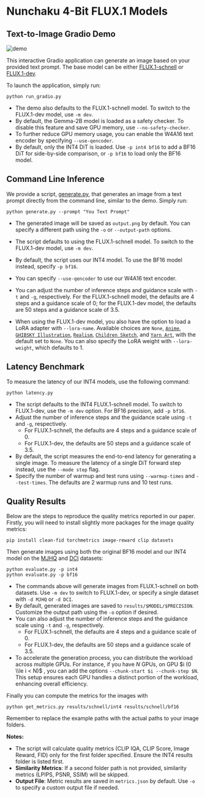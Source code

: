 # Nunchaku 4-Bit FLUX.1 Models

## Text-to-Image Gradio Demo

![demo](https://huggingface.co/mit-han-lab/nunchaku-artifacts/resolve/main/nunchaku/app/flux.1/t2i/assets/demo.jpg)

This interactive Gradio application can generate an image based on your provided text prompt. The base model can be either [FLUX.1-schnell](https://huggingface.co/black-forest-labs/FLUX.1-schnell) or [FLUX.1-dev](https://huggingface.co/black-forest-labs/FLUX.1-dev).

To launch the application, simply run:

```shell
python run_gradio.py
```

- The demo also defaults to the FLUX.1-schnell model. To switch to the FLUX.1-dev model, use `-m dev`.
- By default, the Gemma-2B model is loaded as a safety checker. To disable this feature and save GPU memory, use `--no-safety-checker`.
- To further reduce GPU memory usage, you can enable the W4A16 text encoder by specifying `--use-qencoder`.
- By default, only the INT4 DiT is loaded. Use `-p int4 bf16` to add a BF16 DiT for side-by-side comparison, or `-p bf16` to load only the BF16 model.

## Command Line Inference

We provide a script, [generate.py](generate.py), that generates an image from a text prompt directly from the command line, similar to the demo. Simply run:

```shell
python generate.py --prompt "You Text Prompt"
```

- The generated image will be saved as `output.png` by default. You can specify a different path using the `-o` or `--output-path` options.

- The script defaults to using the FLUX.1-schnell model. To switch to the FLUX.1-dev model, use `-m dev`.

- By default, the script uses our INT4 model. To use the BF16 model instead, specify `-p bf16`.

- You can specify `--use-qencoder` to use our W4A16 text encoder.

- You can adjust the number of inference steps and guidance scale with `-t` and `-g`, respectively. For the FLUX.1-schnell model, the defaults are 4 steps and a guidance scale of 0; for the FLUX.1-dev model, the defaults are 50 steps and a guidance scale of 3.5.

- When using the FLUX.1-dev model, you also have the option to load a LoRA adapter with `--lora-name`. Available choices are `None`, [`Anime`](https://huggingface.co/alvdansen/sonny-anime-fixed), [`GHIBSKY Illustration`](https://huggingface.co/aleksa-codes/flux-ghibsky-illustration), [`Realism`](https://huggingface.co/XLabs-AI/flux-RealismLora), [`Children Sketch`](https://huggingface.co/Shakker-Labs/FLUX.1-dev-LoRA-Children-Simple-Sketch), and [`Yarn Art`](https://huggingface.co/linoyts/yarn_art_Flux_LoRA), with the default set to `None`. You can also specify the LoRA weight with `--lora-weight`, which defaults to 1.

## Latency Benchmark

To measure the latency of our INT4 models, use the following command:

```shell
python latency.py
```

- The script defaults to the INT4 FLUX.1-schnell model. To switch to FLUX.1-dev, use the `-m dev` option. For BF16 precision, add `-p bf16`.
- Adjust the number of inference steps and the guidance scale using `-t` and `-g`, respectively.
  - For FLUX.1-schnell, the defaults are 4 steps and a guidance scale of 0.
  - For FLUX.1-dev, the defaults are 50 steps and a guidance scale of 3.5.
- By default, the script measures the end-to-end latency for generating a single image. To measure the latency of a single DiT forward step instead, use the `--mode step` flag.
- Specify the number of warmup and test runs using `--warmup-times` and `--test-times`. The defaults are 2 warmup runs and 10 test runs.

## Quality Results

Below are the steps to reproduce the quality metrics reported in our paper. Firstly, you will need to install slightly more packages for the image quality metrics:

```shell
pip install clean-fid torchmetrics image-reward clip datasets
```

Then generate images using both the original BF16 model and our INT4 model on the [MJHQ](https://huggingface.co/datasets/playgroundai/MJHQ-30K) and [DCI](https://github.com/facebookresearch/DCI) datasets:

```shell
python evaluate.py -p int4
python evaluate.py -p bf16
```

- The commands above will generate images from FLUX.1-schnell on both datasets. Use `-m dev` to switch to FLUX.1-dev, or specify a single dataset with `-d MJHQ` or `-d DCI`.
- By default, generated images are saved to `results/$MODEL/$PRECISION`. Customize the output path using the `-o` option if desired.
- You can also adjust the number of inference steps and the guidance scale using `-t` and `-g`, respectively.
  - For FLUX.1-schnell, the defaults are 4 steps and a guidance scale of 0.
  - For FLUX.1-dev, the defaults are 50 steps and a guidance scale of 3.5.
- To accelerate the generation process, you can distribute the workload across multiple GPUs. For instance, if you have $N$ GPUs, on GPU $i (0 \\le i < N)$ , you can add the options `--chunk-start $i --chunk-step $N`. This setup ensures each GPU handles a distinct portion of the workload, enhancing overall efficiency.

Finally you can compute the metrics for the images with

```shell
python get_metrics.py results/schnell/int4 results/schnell/bf16
```

Remember to replace the example paths with the actual paths to your image folders.

**Notes:**

- The script will calculate quality metrics (CLIP IQA, CLIP Score, Image Reward, FID) only for the first folder specified. Ensure the INT4 results folder is listed first.
- **Similarity Metrics**: If a second folder path is not provided, similarity metrics (LPIPS, PSNR, SSIM) will be skipped.
- **Output File**: Metric results are saved in `metrics.json` by default. Use `-o` to specify a custom output file if needed.
